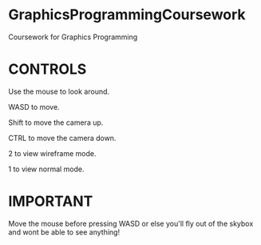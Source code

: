 # GraphicsProgrammingCoursework
Coursework for Graphics Programming

# CONTROLS
Use the mouse to look around.

WASD to move.  

Shift to move the camera up.

CTRL to move the camera down.

2 to view wireframe mode.

1 to view normal mode.

# IMPORTANT
Move the mouse before pressing WASD or else you'll fly out of the skybox and wont be able to see anything!
